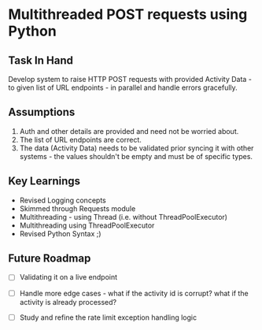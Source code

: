 # Multithreaded POST requests using Python

## Task In Hand
Develop system to raise HTTP POST requests with provided Activity Data - to given list of URL endpoints - in parallel and handle errors gracefully.

## Assumptions
1. Auth and other details are provided and need not be worried about.
2. The list of URL endpoints are correct.
3. The data (Activity Data) needs to be validated prior syncing it with other systems - the values shouldn't be empty and must be of specific types.

## Key Learnings
- Revised Logging concepts
- Skimmed through Requests module
- Multithreading - using Thread (i.e. without ThreadPoolExecutor)
- Multithreading using ThreadPoolExecutor
- Revised Python Syntax ;)

## Future Roadmap
- [ ] Validating it on a live endpoint
- [ ] Handle more edge cases - what if the activity id is corrupt? what if the activity is already processed?
- [ ] Study and refine the rate limit exception handling logic


